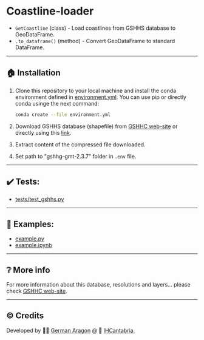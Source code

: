 # Coastline-loader
- `GetCoastline` (class) - Load coastlines from GSHHS database to GeoDataFrame.
- `.to_dataframe()` (method) - Convert GeoDataFrame to standard DataFrame. 

---

## :house: Installation
1. Clone this repository to your local machine and install the conda environment defined in [environment.yml](environment.yml). You can use pip or directly conda usinge the next command:
    ```bash
    conda create --file environment.yml
    ```

2. Download GSHHS database (shapefile) from [GSHHC web-site](https://www.soest.hawaii.edu/pwessel/gshhg/) or directly using this [link](http://www.soest.hawaii.edu/pwessel/gshhg/gshhg-shp-2.3.7.zip).

3. Extract content of the compressed file downloaded.

4. Set path to "gshhg-gmt-2.3.7" folder in `.env` file.

---

## :heavy_check_mark: Tests: 
- [tests/test_gshhs.py](tests/test_gshhs.py)

---

## :rocket: Examples:
- [example.py](example.py)
- [example.ipynb](example.ipynb)

---
## :grey_question: More info
For more information about this database, resolutions and layers... please check
[GSHHC web-site](https://www.soest.hawaii.edu/pwessel/gshhg/).

---
## :copyright: Credits
Developed by :man_technologist: [German Aragon](https://ihcantabria.com/en/directorio-personal/investigador/german-aragon/) @ :office: [IHCantabria](https://github.com/IHCantabria).